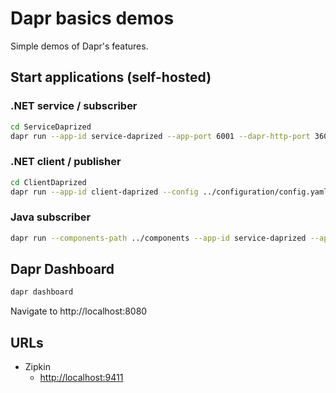 # Dapr basics demos
Simple demos of Dapr's features.

## Start applications (self-hosted)
### .NET service / subscriber
```bash
cd ServiceDaprized
dapr run --app-id service-daprized --app-port 6001 --dapr-http-port 3601 --dapr-grpc-port 60001 --components-path ../components --enable-api-logging dotnet run
```

### .NET client / publisher
```bash
cd ClientDaprized
dapr run --app-id client-daprized --config ../configuration/config.yaml --components-path ./../components --enable-api-logging dotnet run
```

### Java subscriber
```bash
dapr run --components-path ../components --app-id service-daprized --app-port 8080 -- java -jar target/java-springboot-service-daprized-0.0.1-SNAPSHOT.jar com.tt.example.javaspringbootservicedaprized.JavaSpringbootServiceDaprizedApplication
```

## Dapr Dashboard

```bash
dapr dashboard
```

Navigate to http://localhost:8080

## URLs

* Zipkin
  * [http://localhost:9411](http://localhost:9411)
